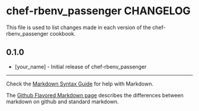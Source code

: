 chef-rbenv_passenger CHANGELOG
==============================

This file is used to list changes made in each version of the chef-rbenv_passenger cookbook.

0.1.0
-----
- [your_name] - Initial release of chef-rbenv_passenger

- - -
Check the [Markdown Syntax Guide](http://daringfireball.net/projects/markdown/syntax) for help with Markdown.

The [Github Flavored Markdown page](http://github.github.com/github-flavored-markdown/) describes the differences between markdown on github and standard markdown.
